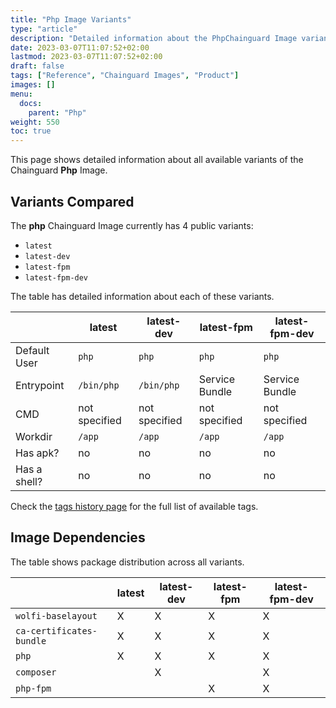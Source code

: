 ```yaml
---
title: "Php Image Variants"
type: "article"
description: "Detailed information about the PhpChainguard Image variants"
date: 2023-03-07T11:07:52+02:00
lastmod: 2023-03-07T11:07:52+02:00
draft: false
tags: ["Reference", "Chainguard Images", "Product"]
images: []
menu:
  docs:
    parent: "Php"
weight: 550
toc: true
---
```


This page shows detailed information about all available variants of the Chainguard **Php** Image.

## Variants Compared
The **php** Chainguard Image currently has 4 public variants: 

- `latest`
- `latest-dev`
- `latest-fpm`
- `latest-fpm-dev`

The table has detailed information about each of these variants.

|              | latest        | latest-dev    | latest-fpm     | latest-fpm-dev |
|--------------|---------------|---------------|----------------|----------------|
| Default User | `php`         | `php`         | `php`          | `php`          |
| Entrypoint   | `/bin/php`    | `/bin/php`    | Service Bundle | Service Bundle |
| CMD          | not specified | not specified | not specified  | not specified  |
| Workdir      | `/app`        | `/app`        | `/app`         | `/app`         |
| Has apk?     | no            | no            | no             | no             |
| Has a shell? | no            | no            | no             | no             |

Check the [tags history page](/chainguard/chainguard-images/reference/php/tags_history/) for the full list of available tags.
## Image Dependencies
The table shows package distribution across all variants.

|                          | latest | latest-dev | latest-fpm | latest-fpm-dev |
|--------------------------|--------|------------|------------|----------------|
| `wolfi-baselayout`       | X      | X          | X          | X              |
| `ca-certificates-bundle` | X      | X          | X          | X              |
| `php`                    | X      | X          | X          | X              |
| `composer`               |        | X          |            | X              |
| `php-fpm`                |        |            | X          | X              |
